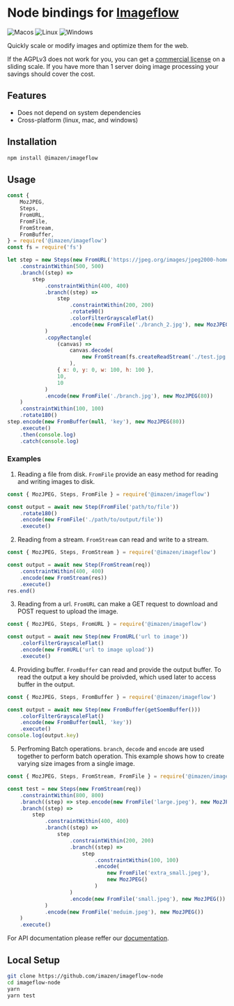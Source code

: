 # Node bindings for [Imageflow](https://github.com/imazen/imageflow)

![Macos](https://github.com/imazen/imageflow-node/workflows/Test%20Macos/badge.svg) ![Linux](https://github.com/imazen/imageflow-node/workflows/Test%20Linux/badge.svg) ![Windows](https://github.com/imazen/imageflow-node/workflows/Test%20Windows/badge.svg)

Quickly scale or modify images and optimize them for the web.

If the AGPLv3 does not work for you, you can get a [commercial license](https://imageresizing.net/pricing) on a sliding scale. If you have more than 1 server doing image processing your savings should cover the cost. 


## Features

-   Does not depend on system dependencies
-   Cross-platform (linux, mac, and windows)

## Installation

```bash
npm install @imazen/imageflow
```

## Usage

```js
const {
    MozJPEG,
    Steps,
    FromURL,
    FromFile,
    FromStream,
    FromBuffer,
} = require('@imazen/imageflow')
const fs = require('fs')

let step = new Steps(new FromURL('https://jpeg.org/images/jpeg2000-home.jpg'))
    .constraintWithin(500, 500)
    .branch((step) =>
        step
            .constraintWithin(400, 400)
            .branch((step) =>
                step
                    .constraintWithin(200, 200)
                    .rotate90()
                    .colorFilterGrayscaleFlat()
                    .encode(new FromFile('./branch_2.jpg'), new MozJPEG(80))
            )
            .copyRectangle(
                (canvas) =>
                    canvas.decode(
                        new FromStream(fs.createReadStream('./test.jpg'))
                    ),
                { x: 0, y: 0, w: 100, h: 100 },
                10,
                10
            )
            .encode(new FromFile('./branch.jpg'), new MozJPEG(80))
    )
    .constraintWithin(100, 100)
    .rotate180()
step.encode(new FromBuffer(null, 'key'), new MozJPEG(80))
    .execute()
    .then(console.log)
    .catch(console.log)
```

### Examples

1. Reading a file from disk. `FromFile` provide an easy method for reading and writing images to disk.

```js
const { MozJPEG, Steps, FromFile } = require('@imazen/imageflow')

const output = await new Step(FromFile('path/to/file'))
    .rotate180()
    .encode(new FromFile('./path/to/output/file'))
    .execute()
```

2. Reading from a stream. `FromStream` can read and write to a stream.

```js
const { MozJPEG, Steps, FromStream } = require('@imazen/imageflow')

const output = await new Step(FromStream(req))
    .constraintWithin(400, 400)
    .encode(new FromStream(res))
    .execute()
res.end()
```

3. Reading from a url. `FromURL` can make a GET request to download and POST request to upload the image.

```js
const { MozJPEG, Steps, FromURL } = require('@imazen/imageflow')

const output = await new Step(new FromURL('url to image'))
    .colorFilterGrayscaleFlat()
    .encode(new FromURL('url to image upload'))
    .execute()
```

4. Providing buffer. `FromBuffer` can read and provide the output buffer. To read the output a key should be proivded, which used later to access buffer in the output.

```js
const { MozJPEG, Steps, FromBuffer } = require('@imazen/imageflow')

const output = await new Step(new FromBuffer(getSoemBuffer()))
    .colorFilterGrayscaleFlat()
    .encode(new FromBuffer(null, 'key'))
    .execute()
console.log(output.key)
```

5. Perfroming Batch operations. `branch`, `decode` and `encode` are used together to perform batch operation. This example shows how to create varying size images from a single image.

```js
const { MozJPEG, Steps, FromStream, FromFile } = require('@imazen/imageflow')

const test = new Steps(new FromStream(req))
    .constraintWithin(800, 800)
    .branch((step) => step.encode(new FromFile('large.jpeg'), new MozJPEG()))
    .branch((step) =>
        step
            .constraintWithin(400, 400)
            .branch((step) =>
                step
                    .constraintWithin(200, 200)
                    .branch((step) =>
                        step
                            .constraintWithin(100, 100)
                            .encode(
                                new FromFile('extra_small.jpeg'),
                                new MozJPEG()
                            )
                    )
                    .encode(new FromFile('small.jpeg'), new MozJPEG())
            )
            .encode(new FromFile('meduim.jpeg'), new MozJPEG())
    )
    .execute()
```

For API documentation please reffer our [documentation](https://imazen.github.io/imageflow-node/).

## Local Setup

```bash
git clone https://github.com/imazen/imageflow-node
cd imageflow-node
yarn
yarn test
```
